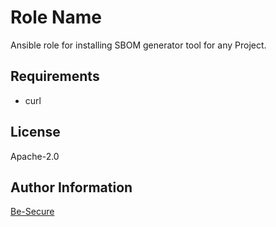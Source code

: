 Role Name
=========

Ansible role for installing SBOM generator tool for any Project.

Requirements
------------

- curl

License
-------

Apache-2.0

Author Information
------------------

[Be-Secure](https://github.com/Be-Secure)

